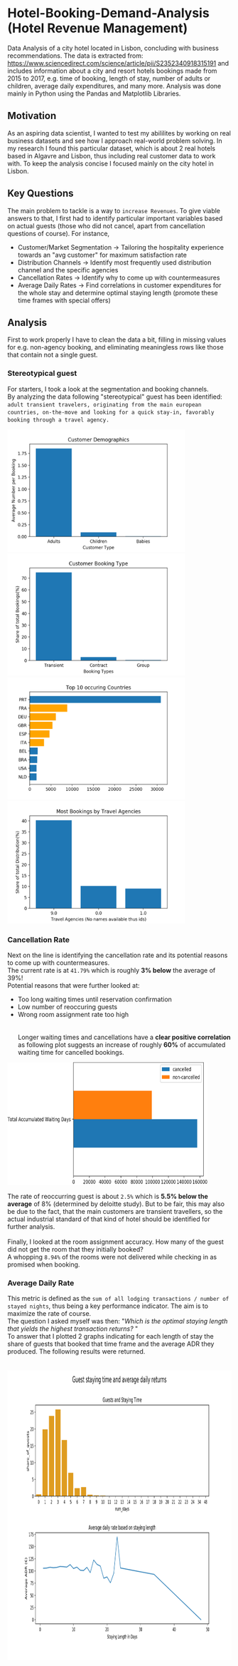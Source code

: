 # Hotel-Booking-Demand-Analysis (Hotel Revenue Management)
Data Analysis of a city hotel located in Lisbon, concluding with business recommendations. 
The data is extracted from: https://www.sciencedirect.com/science/article/pii/S2352340918315191
and includes information about a city and resort hotels bookings made from 2015 to 2017, e.g. time of booking, length of stay, number of adults or children, average daily expenditures, and many more. Analysis was done mainly in Python using the Pandas and Matplotlib Libraries. 

## Motivation
As an aspiring data scientist, I wanted to test my abililites by working on real business datasets and see how I approach real-world problem solving. In my research I found this particular dataset, which is about 2 real hotels based in Algavre and Lisbon, thus including real customer data to work with. To keep the analysis concise I focused mainly on the city hotel in Lisbon.

## Key Questions
The main problem to tackle is a way to `increase Revenues`. To give viable answers to that, I first had to identify particular important variables based on actual guests (those who did not cancel, apart from cancellation questions of course). For instance, 
* Customer/Market Segmentation &rarr; Tailoring the hospitality experience towards an "avg customer" for maximum satisfaction rate
* Distribution Channels &rarr; Identify most frequently used distribution channel and the specific agencies
* Cancellation Rates &rarr; Identify why to come up with countermeasures
* Average Daily Rates &rarr; Find correlations in customer expenditures for the whole stay and determine optimal staying length (promote   these time frames with special offers)

## Analysis
First to work properly I have to clean the data a bit, filling in missing values for e.g. non-agency booking, and eliminating meaningless rows like those that contain not a single guest. 

### Stereotypical guest
For starters, I took a look at the segmentation and booking channels.<br>By analyzing the data following "stereotypical" guest has been identified:<br>`adult transient travelers, originating from the main european countries, on-the-move and looking for a quick stay-in, favorably booking through a travel agency.`

<img src="/plots/demographics.png" alt="demographics" width="400" height="275"/> <img src="/plots/booking_type.png" alt="booking_type" width="400" height="275"/>
<img src="/plots/countries.png" alt="countries" width="400" height="275"/> <img src="/plots/travel_agencies.png" alt="agencies" width="400" height="275"/>

### Cancellation Rate
Next on the line is identifying the cancellation rate and its potential reasons to come up with countermeasures.<br>
The current rate is at `41.79%` which is roughly <b>3% below</b> the average of 39%!<br>
Potential reasons that were further looked at:
* Too long waiting times until reservation confirmation
* Low number of reoccuring guests 
* Wrong room assignment rate too high
<br><br><br>
Longer waiting times and cancellations have a <b>clear positive correlation</b> as following plot suggests an increase of roughly <b>60%</b> of accumulated waiting time for cancelled bookings.<br>
<img src="/plots/waiting_days.png" alt="waiting_days" width="450" height="275"/>

The rate of reoccurring guest is about `2.5%` which is <b>5.5% below the average</b> of 8% (determined by deloitte study). But to be fair, this may also be due to the fact, that the main customers are transient travellers, so the actual industrial standard of that kind of hotel should be identified for further analysis.<br><br>
Finally, I looked at the room assignment accuracy. How many of the guest did not get the room that they initially booked?<br>
A whopping `8.94%` of the rooms were not delivered while checking in as promised when booking. 

### Average Daily Rate
This metric is defined as the `sum of all lodging transactions / number of stayed nights`, thus being a key performance indicator.
The aim is to maximize the rate of course. <br>
The question I asked myself was then: "<i>Which is the optimal staying length that yields the highest transaction returns?</i>
"<br>
To answer that I plotted 2 graphs indicating for each length of stay the share of guests that booked that time frame and the average ADR  they produced. The following results were returned. <br><br><br>
<img src="/plots/staying_time_and_adr.png" alt="staying_time_and_adr" width="900" height="650"/>
